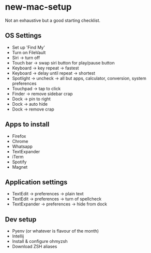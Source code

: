 # new-mac-setup

Not an exhaustive but a good starting checklist.

## OS Settings
- Set up 'Find My'
- Turn on FileVault
- Siri -> turn off
- Touch bar -> swap siri button for play/pause button
- Keyboard -> key repeat -> fastest
- Keyboard -> delay until repeat -> shortest
- Spotlight -> uncheck -> all but apps, calculator, conversion, system preferences
- Touchpad -> tap to click
- Finder -> remove sidebar crap
- Dock -> pin to right
- Dock -> auto hide
- Dock -> remove crap

## Apps to install
- Firefox
- Chrome
- Whatsapp
- TextExpander
- iTerm
- Spotify
- Magnet

## Application settings
- TextEdit -> preferences -> plain text
- TextEdit -> preferences -> turn of spellcheck
- TextExpander -> preferences -> hide from dock

## Dev setup
- Pyenv (or whatever is flavour of the month)
- Intellij
- Install & configure ohmyzsh
- Download ZSH aliases
